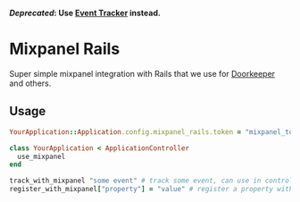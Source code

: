 __*Deprecated*: Use [Event Tracker](http://www.doorkeeperhq.com/developer/event-tracker-mixpanel-kissmetrics) instead.__

# Mixpanel Rails

Super simple mixpanel integration with Rails that we use for [Doorkeeper](http://www.doorkeeperhq.com/) and others.

## Usage

```ruby
YourApplication::Application.config.mixpanel_rails.token = "mixpanel_token"

class YourApplication < ApplicationController
  use_mixpanel
end

track_with_mixpanel "some event" # track some event, can use in controller and handles redirects
register_with_mixpanel["property"] = "value" # register a property with mixpanel
```
